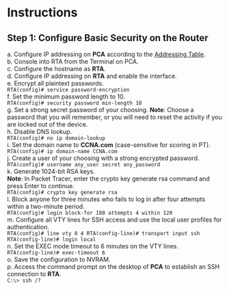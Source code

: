 # Instructions
## Step 1: Configure Basic Security on the Router
a. Configure IP addressing on **PCA** according to the [Addressing Table](tasks.md).<br>
b. Console into RTA from the Terminal on PCA.<br>
c. Configure the hostname as **RTA**.<br>
d. Configure IP addressing on **RTA** and enable the interface.<br>
e. Encrypt all plaintext passwords.<br>
`RTA(config)# service password-encryption`<br>
f. Set the minimum password length to 10.<br>
`RTA(config)# security password min-length 10`<br>
g. Set a strong secret password of your choosing. **Note**: Choose a password that you will remember, or you will need to reset the activity if you are locked out of the device.<br>
h. Disable DNS lookup.<br>
`RTA(config)# no ip domain-lookup`<br>
i. Set the domain name to **CCNA.com** (case-sensitive for scoring in PT).<br>
`RTA(config)# ip domain-name CCNA.com`<br>
j. Create a user of your choosing with a strong encrypted password.<br>
`RTA(config)# username any_user secret any_password`<br>
k. Generate 1024-bit RSA keys.<br>
**Note**: In Packet Tracer, enter the crypto key generate rsa command and press Enter to continue.<br>
`RTA(config)# crypto key generate rsa`<br>
l. Block anyone for three minutes who fails to log in after four attempts within a two-minute period.<br>
`RTA(config)# login block-for 180 attempts 4 within 120`<br>
m. Configure all VTY lines for SSH access and use the local user profiles for authentication.<br>
`RTA(config)# line vty 0 4 RTA(config-line)# transport input ssh`<br>
`RTA(config-line)# login local`<br>
n. Set the EXEC mode timeout to 6 minutes on the VTY lines.<br>
`RTA(config-line)# exec-timeout 6`<br>
o. Save the configuration to NVRAM.<br>
p. Access the command prompt on the desktop of **PCA** to establish an SSH connection to **RTA**.<br>
`C:\> ssh /?`

